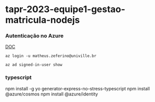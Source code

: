 # tapr-2023-equipe1-gestao-matricula-nodejs

### Autenticação no Azure
[DOC](https://learn.microsoft.com/en-us/cli/azure/install-azure-cli-linux?pivots=apt)

```
az login -u matheus.zeferino@univille.br

az ad signed-in-user show
```

### typescript

npm install -g yo generator-express-no-stress-typescript
npm install @azure/cosmos
npm install @azure/identity
